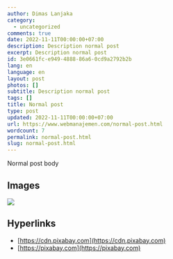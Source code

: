 ```yaml
---
author: Dimas Lanjaka
category:
  - uncategorized
comments: true
date: 2022-11-11T00:00:00+07:00
description: Description normal post
excerpt: Description normal post
id: 3e0661fc-e949-4888-86a6-0cd9a2792b2b
lang: en
language: en
layout: post
photos: []
subtitle: Description normal post
tags: []
title: Normal post
type: post
updated: 2022-11-11T00:00:00+07:00
url: https://www.webmanajemen.com/normal-post.html
wordcount: 7
permalink: normal-post.html
slug: normal-post.html
---
```


Normal post body

## Images

![](https://cdn.pixabay.com/photo/2018/07/14/15/27/cafe-3537801_960_720.jpg)

## Hyperlinks
- [https://cdn.pixabay.com](https://cdn.pixabay.com)
- [https://pixabay.com](https://pixabay.com)